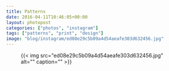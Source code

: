 ```yaml
---
title: Patterns
date: 2016-04-11T10:46:05+00:00
layout: photopost
categories: ["photos", "instagram"]
tags: ["patterns", "print", "design"]
image: "blog/instagram/ed08e29c5b09a4d54aeafe303d632456.jpg"
---
```


<figure class="photo photo--square">
  {{< img src="ed08e29c5b09a4d54aeafe303d632456.jpg" alt="" caption="" >}}

</figure>


